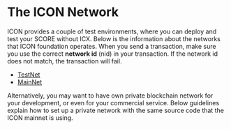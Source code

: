 # The ICON Network

ICON provides a couple of test environments, where you can deploy and test your SCORE without ICX. Below is the information about the networks that ICON foundation operates. When you send a transaction, make sure you use the correct **network id** \(nid\) in your transaction. If the network id does not match, the transaction will fail.

* [TestNet](testnet.md)
* [MainNet](mainnet.md)

Alternatively, you may want to have own private blockchain network for your development, or even for your commercial service. Below guidelines explain how to set up a private network with the same source code that the ICON mainnet is using.

